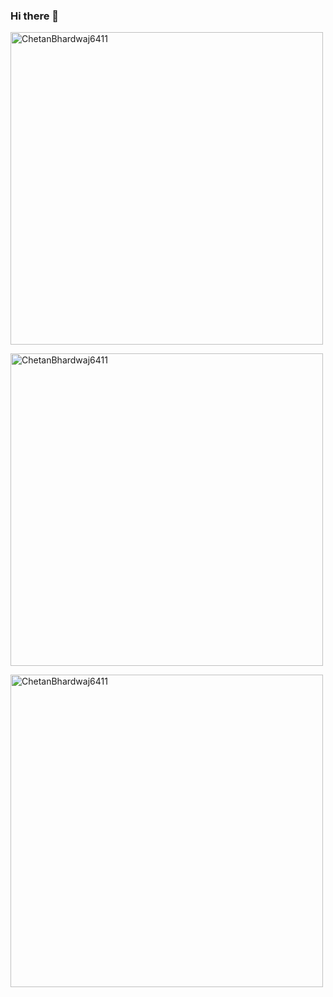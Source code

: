 ### Hi there 👋

<p><image width="500px" src="https://github-readme-stats.vercel.app/api?username=ChetanBhardwaj6411&theme=radical" alt="ChetanBhardwaj6411"></p>

<p><image width="500px" src="https://github-readme-stats.vercel.app/api/top-langs/?username=ChetanBhardwaj6411&layout=compact" alt="ChetanBhardwaj6411"></p>

<p><img align="center" width="500px" src="https://github-readme-streak-stats.herokuapp.com/?user=ChetanBhardwaj6411&theme=dark" alt="ChetanBhardwaj6411" /></p>

<!--
**ChetanBhardwaj6411/ChetanBhardwaj6411** is a ✨ _special_ ✨ repository because its `README.md` (this file) appears on your GitHub profile.

Here are some ideas to get you started:

- 🔭 I’m currently working on ...
- 🌱 I’m currently learning ...
- 👯 I’m looking to collaborate on ...
- 🤔 I’m looking for help with ...
- 💬 Ask me about ...
- 📫 How to reach me: ...
- 😄 Pronouns: ...
- ⚡ Fun fact: ...
-->
